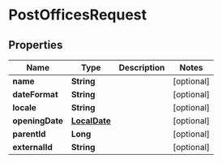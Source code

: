 # PostOfficesRequest

## Properties
Name | Type | Description | Notes
------------ | ------------- | ------------- | -------------
**name** | **String** |  |  [optional]
**dateFormat** | **String** |  |  [optional]
**locale** | **String** |  |  [optional]
**openingDate** | [**LocalDate**](LocalDate.md) |  |  [optional]
**parentId** | **Long** |  |  [optional]
**externalId** | **String** |  |  [optional]
